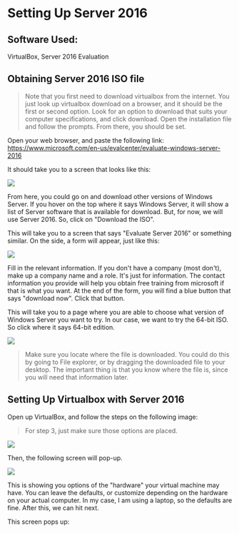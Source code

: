 # Setting Up Server 2016

## Software Used:
VirtualBox, Server 2016 Evaluation

## Obtaining Server 2016 ISO file

> Note that you first need to download virtualbox from the internet. You just look up virtualbox download on a browser, and it should be the first or second option. Look for an option to download that suits your computer specifications, and click download. Open the installation file and follow the prompts. From there, you should be set.

Open your web browser, and paste the following link: https://www.microsoft.com/en-us/evalcenter/evaluate-windows-server-2016

It should take you to a screen that looks like this:

<img src="https://i.ibb.co/c3LrT04/1-Microsoft-Eval-Center.png">

From here, you could go on and download other versions of Windows Server. If you hover on the top where it says Windows Server, it will show a list of Server software that is available for download. But, for now, we will use Server 2016. So, click on "Download the ISO".

This will take you to a screen that says "Evaluate Server 2016" or something similar. On the side, a form will appear, just like this:

<img src="https://i.ibb.co/5jkRTcd/2-Register-for-your-free-trial-today.png">

Fill in the relevant information. If you don't have a company (most don't), make up a company name and a role. It's just for information. The contact information you provide will help you obtain free training from microsoft if that is what you want. At the end of the form, you will find a blue button that says "download now". Click that button.

This will take you to a page where you are able to choose what version of Windows Server you want to try. In our case, we want to try the 64-bit ISO. So click where it says 64-bit edition.

<img src="https://i.ibb.co/wJvgT7v/4-Download-64-bit.png">

> Make sure you locate where the file is downloaded. You could do this by going to File explorer, or by dragging the downloaded file to your desktop. The important thing is that you know where the file is, since you will need that information later.

## Setting Up Virtualbox with Server 2016

Open up VirtualBox, and follow the steps on the following image:

> For step 3, just make sure those options are placed.

<img src="https://i.ibb.co/j8mh2LX/5-CVE-New-Virtual-Machine.png">

Then, the following screen will pop-up.

<img src="https://i.ibb.co/cJ5yQP4/6-Choosing-hardware.png">

This is showing you options of the "hardware" your virtual machine may have. You can leave the defaults, or customize depending on the hardware on your actual computer. In my case, I am using a laptop, so the defaults are fine. After this, we can hit next. 

This screen pops up:


